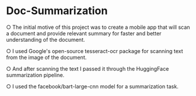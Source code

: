# Doc-Summarization

○ The initial motive of this project was to create a mobile app that will scan a
document and provide relevant summary for faster and better
understanding of the document.

○ I used Google's open-source tesseract-ocr package for scanning text from
the image of the document.

○ And after scanning the text I passed it through the HuggingFace
summarization pipeline.

○ I used the facebook/bart-large-cnn model for a summarization task.
